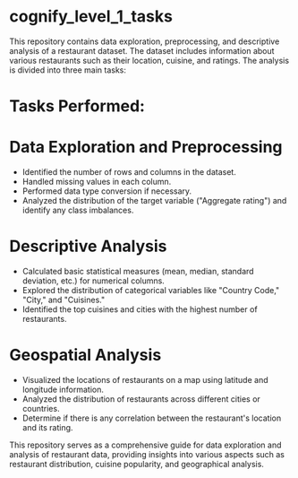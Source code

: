 # cognify_level_1_tasks
This repository contains data exploration, preprocessing, and descriptive analysis of a restaurant dataset. The dataset includes information about various restaurants such as their location, cuisine, and ratings. The analysis is divided into three main tasks:

# Tasks Performed:
# Data Exploration and Preprocessing
- Identified the number of rows and columns in the dataset.
- Handled missing values in each column.
- Performed data type conversion if necessary.
- Analyzed the distribution of the target variable ("Aggregate rating") and identify any class imbalances.

# Descriptive Analysis
- Calculated basic statistical measures (mean, median, standard deviation, etc.) for numerical columns.
- Explored the distribution of categorical variables like "Country Code," "City," and "Cuisines."
- Identified the top cuisines and cities with the highest number of restaurants.

# Geospatial Analysis
- Visualized the locations of restaurants on a map using latitude and longitude information.
- Analyzed the distribution of restaurants across different cities or countries.
- Determine if there is any correlation between the restaurant's location and its rating.

This repository serves as a comprehensive guide for data exploration and analysis of restaurant data, providing insights into various aspects such as restaurant distribution, cuisine popularity, and geographical analysis.
